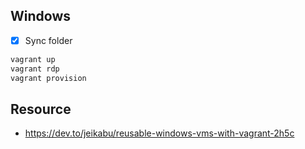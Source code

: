 ## Windows

- [x] Sync folder

```bash
vagrant up
vagrant rdp
vagrant provision
```

## Resource

- https://dev.to/jeikabu/reusable-windows-vms-with-vagrant-2h5c